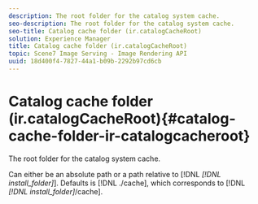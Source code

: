 ```yaml
---
description: The root folder for the catalog system cache.
seo-description: The root folder for the catalog system cache.
seo-title: Catalog cache folder (ir.catalogCacheRoot)
solution: Experience Manager
title: Catalog cache folder (ir.catalogCacheRoot)
topic: Scene7 Image Serving - Image Rendering API
uuid: 18d400f4-7827-44a1-b09b-2292b97cd6cb
---
```


# Catalog cache folder (ir.catalogCacheRoot){#catalog-cache-folder-ir-catalogcacheroot}

The root folder for the catalog system cache.

Can either be an absolute path or a path relative to [!DNL *[!DNL install_folder]*]. Defaults is [!DNL ./cache], which corresponds to [!DNL *[!DNL install_folder]*/cache]. 
